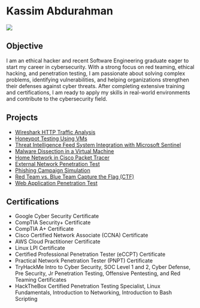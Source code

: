 # Kassim Abdurahman
<a href="https://linkedin.com/in/kassim-abdurahman-65a234157"><img src="https://img.shields.io/badge/-LinkedIn-0072b1?&style=for-the-badge&logo=linkedin&logoColor=white" /></a>

## Objective

I am an ethical hacker and recent Software Engineering graduate eager to start my career in cybersecurity. With a strong focus on red teaming, ethical hacking, and penetration testing, I am passionate about solving complex problems, identifying vulnerabilities, and helping organizations strengthen their defenses against cyber threats. After completing extensive training and certifications, I am ready to apply my skills in real-world environments and contribute to the cybersecurity field.

## Projects

- [Wireshark HTTP Traffic Analysis](https://github.com/kassimabdrhmn/kassimabdrhmn.github.io/tree/main/Wireshark%20Network%20Traffic%20Monitoring)
- [Honeypot Testing Using VMs](https://github.com/kassimabdrhmn/kassimabdrhmn.github.io/tree/main/Honeypot%20Deployment%20and%20Analysis)
- [Threat Intelligence Feed System Integration with Microsoft Sentinel](https://github.com/kassimabdrhmn/kassimabdrhmn.github.io/tree/main/SIEM%20Implementation%20and%20Log%20Monitoring)
- [Malware Dissection in a Virtual Machine](https://github.com/kassimabdrhmn/kassimabdrhmn.github.io/tree/main/Malware%20Analysis%20in%20Isolated%20Environment)
- [Home Network in Cisco Packet Tracer](https://github.com/kassimabdrhmn/kassimabdrhmn.github.io/tree/main/Home%20Network%20Simulation)
- [External Network Penetration Test](https://github.com/kassimabdrhmn/kassimabdrhmn.github.io/tree/main/External%20Network%20Penetration%20Test)
- [Phishing Campaign Simulation](https://github.com/kassimabdrhmn/kassimabdrhmn.github.io/tree/main/Phishing%20Campaign%20Simulation)
- [Red Team vs. Blue Team Capture the Flag (CTF)](https://github.com/kassimabdrhmn/kassimabdrhmn.github.io/tree/main/Red%20Team%20vs.%20Blue%20Team%20Capture%20the%20Flag%20(CTF)%20Simulation)
- [Web Application Penetration Test](https://github.com/kassimabdrhmn/kassimabdrhmn.github.io/tree/main/Web%20Application%20Penetration%20Test)
  
## Certifications
- Google Cyber Security Certificate
- CompTIA Security+ Certificate
- CompTIA A+ Certificate
- Cisco Certified Network Associate (CCNA) Certificate
- AWS Cloud Practitioner Certificate
- Linux LPI Certificate
- Certified Professional Penetration Tester (eCCPT) Certificate
- Practical Network Penetration Tester (PNPT) Certificate
- TryHackMe Intro to Cyber Security, SOC Level 1 and 2, Cyber Defense, Pre Security, Jr Penetration Testing, Offensive Pentesting, and Red Teaming Certificates
- HackTheBox Certified Penetration Testing Specialist, Linux Fundamentals, Introduction to Networking, Introduction to Bash Scripting
